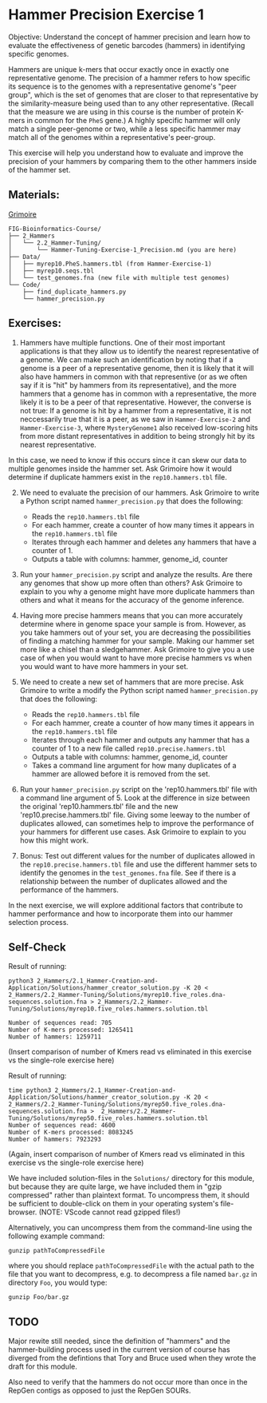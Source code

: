 # Hammer Precision Exercise 1

Objective: Understand the concept of hammer precision and learn how to evaluate the effectiveness of genetic barcodes (hammers) in identifying specific genomes.

Hammers are unique k-mers that occur exactly once in exactly one representative genome. The precision of a hammer refers to how specific its sequence is to the genomes with a representative genome's "peer group", which is the set of genomes that are closer to that representative by the similarity-measure being used than to any other representative. (Recall that the measure we are using in this course is the number of protein K-mers in common for the `PheS` gene.)
A highly specific hammer will only match a single peer-genome or two, while a less specific hammer may match all of the genomes within a representative's peer-group.

This exercise will help you understand how to evaluate and improve the precision of your hammers by comparing them to the other hammers inside of the hammer set. 

## Materials:

[Grimoire](https://chat.openai.com/g/g-n7Rs0IK86-grimoire)

```
FIG-Bioinformatics-Course/
├── 2_Hammers
│   └── 2.2_Hammer-Tuning/
│       └── Hammer-Tuning-Exercise-1_Precision.md (you are here)
├── Data/
│   ├── myrep10.PheS.hammers.tbl (from Hammer-Exercise-1)
│   ├── myrep10.seqs.tbl
│   └── test_genomes.fna (new file with multiple test genomes)
└── Code/
    ├── find_duplicate_hammers.py
    └── hammer_precision.py
```

## Exercises:

1. Hammers have multiple functions. One of their most important applications is that they allow us to identify the nearest representative of a genome. We can make such an identification by noting that if a genome is a peer of a representative genome, then it is likely that it will also have hammers in common with that representive (or as we often say if it is "hit" by hammers from its representative), and the more hammers that a genome has in common with a representative, the more likely it is to be a peer of that representative.
However, the converse is not true: If a genome is hit by a hammer from a representative, it is not neccessarily true that it is a peer, as we saw in `Hammer-Exercise-2`
and `Hammer-Exercise-3`, where `MysteryGenome1` also received low-scoring hits
from more distant representatives in addition to being strongly hit by its nearest representative. 

In this case, we need to know if this occurs since it can skew our data to multiple genomes inside the hammer set. Ask Grimoire how it would determine if duplicate hammers exist in the `rep10.hammers.tbl` file.

2. We need to evaluate the precision of our hammers. Ask Grimoire to write a Python script named `hammer_precision.py` that does the following:
   - Reads the `rep10.hammers.tbl` file
   - For each hammer, create a counter of how many times it appears in the `rep10.hammers.tbl` file
   - Iterates through each hammer and deletes any hammers that have a counter of 1.
   - Outputs a table with columns: hammer, genome_id, counter

3. Run your `hammer_precision.py` script and analyze the results. Are there any genomes that show up more often than others? Ask Grimoire to explain to you why a genome might have more duplicate hammers than others and what it means for the accuracy of the genome inference.

4. Having more precise hammers means that you can more accurately determine where in genome space your sample is from. However, as you take hammers out of your set, you are decreasing the possibilities of finding a matching hammer for your sample. Making our hammer set more like a chisel than a sledgehammer. Ask Grimoire to give you a use case of when you would want to have more precise hammers vs when you would want to have more hammers in your set.

5. We need to create a new set of hammers that are more precise. Ask Grimoire to write a modify the Python script named `hammer_precision.py` that does the following:
   - Reads the `rep10.hammers.tbl` file
   - For each hammer, create a counter of how many times it appears in the `rep10.hammers.tbl` file
   - Iterates through each hammer and outputs any hammer that has a counter of 1 to a new file called `rep10.precise.hammers.tbl`
   - Outputs a table with columns: hammer, genome_id, counter
   - Takes a command line argument for how many duplicates of a hammer are allowed before it is removed from the set.

6. Run your `hammer_precision.py` script on the 'rep10.hammers.tbl' file with a command line argument of 5. Look at the difference in size between the original 'rep10.hammers.tbl' file and the new 'rep10.precise.hammers.tbl' file. Giving some leeway to the number of duplicates allowed, can sometimes help to improve the performance of your hammers for different use cases. Ask Grimoire to explain to you how this might work.

7. Bonus: Test out different values for the number of duplicates allowed in the `rep10.precise.hammers.tbl` file and use the different hammer sets to identify the genomes in the `test_genomes.fna` file. See if there is a relationship between the number of duplicates allowed and the performance of the hammers.

In the next exercise, we will explore additional factors that contribute to hammer performance and how to incorporate them into our hammer selection process.

## Self-Check

Result of running:
```
python3 2_Hammers/2.1_Hammer-Creation-and-Application/Solutions/hammer_creator_solution.py -K 20 < 2_Hammers/2.2_Hammer-Tuning/Solutions/myrep10.five_roles.dna-sequences.solution.fna > 2_Hammers/2.2_Hammer-Tuning/Solutions/myrep10.five_roles.hammers.solution.tbl

Number of sequences read: 705
Number of K-mers processed: 1265411
Number of hammers: 1259711
```
(Insert comparison of number of Kmers read vs eliminated in this exercise vs the single-role exercise here)


Result of running:
```
time python3 2_Hammers/2.1_Hammer-Creation-and-Application/Solutions/hammer_creator_solution.py -K 20 < 2_Hammers/2.2_Hammer-Tuning/Solutions/myrep50.five_roles.dna-sequences.solution.fna >  2_Hammers/2.2_Hammer-Tuning/Solutions/myrep50.five_roles.hammers.solution.tbl
Number of sequences read: 4600
Number of K-mers processed: 8083245
Number of hammers: 7923293
```

(Again, insert comparison of number of Kmers read vs eliminated in this exercise vs the single-role exercise here)

We have included solution-files in the `Solutions/` directory
for this module, but because they are quite large,
we have included them in "gzip compressed"
rather than plaintext format.
To uncompress them, it should be sufficient
to double-click on them in your operating system's 
file-browser. (NOTE: VScode cannot read gzipped files!)

Alternatively, you can uncompress them from the command-line
using the following example command:

```
gunzip pathToCompressedFile
```

where you should replace `pathToCompressedFile`
with the actual path to the file that you want to decompress,
e.g. to decompress a file named `bar.gz` in directory `Foo`,
you would type:

```
gunzip Foo/bar.gz
```


## TODO

Major rewite still needed, since the definition of "hammers" and the hammer-building process used in the current version of course has diverged from the defintions that Tory and Bruce used when they wrote the draft for this module.

Also need to verify that the hammers do not occur more than once in the RepGen contigs as opposed to just the RepGen SOURs.